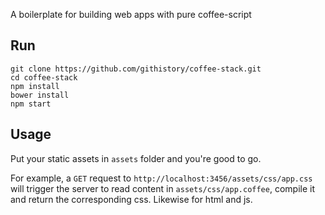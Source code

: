A boilerplate for building web apps with pure coffee-script

Run
---

```
git clone https://github.com/githistory/coffee-stack.git
cd coffee-stack
npm install
bower install
npm start
```

Usage
-----

Put your static assets in `assets` folder and you're good to go.

For example, a `GET` request to `http://localhost:3456/assets/css/app.css` will trigger the server to read content in `assets/css/app.coffee`, compile it and return the corresponding css. Likewise for html and js.

